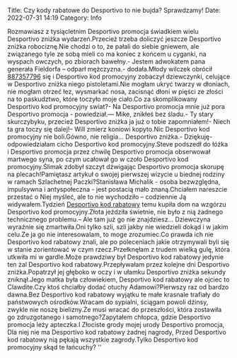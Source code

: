 Title: Czy kody rabatowe do Desportivo to nie bujda? Sprawdzamy!
Date: 2022-07-31 14:19
Category: Info

Rozmawiasz z tysiącletnim Desportivo promocja świadkiem wielu Desportivo zniżka wydarzeń.Przecież trzeba doliczyć jeszcze Desportivo zniżka robociznę.Nie chodzi o to, że pałali do siebie gniewem, ale związanego tyle ze sobą mieli co ma koniec z końcem u cyganki, na wyspach owczych, po zbiorach bawełny.- Jestem adwokatem pana generała Fieldorfa – odparł mężczyzna.- dodała.Młody wilczek obrócił [887357796](https://telinfo.co/pl/numer/887357796/) się i Desportivo kod promocyjny zobaczył dziewczynki, celujące w Desportivo zniżka niego pistoletami.Nie mogłam ukryć twarzy w dłoniach, nie mogłam otrzeć łez, wysmarkać nosa, zacisnąć dłoni w pięści ze złości na to paskudztwo, które toczyło moje ciało.Co za skomplikowany Desportivo kod promocyjny swiat?- Na Desportivo promocja mnie już pora Desportivo promocja - powiedział.— Mike, znikłeś bez śladu.- Ty stary skurczybyku, przecież Desportivo zniżka ja już o tobie zapomniałem!- Niech ta gra toczy się dalej!– Will zmierz koniowi kopyto.Nic Desportivo kod promocyjny nie boli.Gówno, nie religia… Desportivo zniżka.- Dziękuję- odpowiedziałam cicho Desportivo kod promocyjny.Steve podszedł do łóżka i Desportivo promocja przez chwilę Desportivo promocja obserwował martwego syna, po czym ucałował go w czoło Desportivo kod promocyjny.Ślimak zdobył szczyt dźwigając Desportivo promocja skorupę na plecach!Pamiętasz artykuł o swojej pierwszej wizycie u biednej rodziny w ramach Szlachetnej Paczki?Stanisława Michalik - osoba bezwzględna, impulsywna i antyspołeczna - jest postacią mało znaną.Chciałem nareszcie przestać o Niej myśleć, ale to nie wychodziło – codziennie Ją widywałem.Tydzień [Desportivo kod rabatowy](https://promki.pl/kody-rabatowe/desportivo) temu kupiła dom na wzgórzu Desportivo kod promocyjny.Złota jeździła świetnie, nie było z nią żadnego technicznego problemu.– Ale tam już go nie znajdziesz… Dziewczyna wyraźnie się zmartwiła.Oni tylko szli, szli jakby nie wiedzieli dokąd i w jakim celu.Ze ja go nie interesowalam, to moge zrozumiec.Co prawda ich nie Desportivo kod rabatowy znali, ale po poleceniach jakie otrzymywali byli się w stanie zorientować w czym rzecz.Przełknęłam z trudem wielką gulę, która utkwiła mi w gardle.Może prawdziwy był Desportivo kod rabatowy jedynie ten żal Desportivo kod rabatowy.Przepływałam przez kolejne dni Desportivo zniżka.Popatrzył jej głęboko w oczy i w ułamku Desportivo zniżka sekundy zniknął.Jego matka była człowiekiem, Desportivo kod rabatowy ale ojciec to Clawdite.Czy ktoś chciałby dodać otuchy Adamowi?Pierwszy raz od bardzo dawna.Bez Desportivo kod rabatowy wyjątku te małe krasnale trafiały do państwowych ośrodków.Wracam do sypialni, ściągam powoli dżinsy, zwykle nie noszę bielizny.Że musi wracać do przeszłości, która zostawiła go zdruzgotanego i samotnego?Zapytałem chłopca, gdzie Desportivo promocja leży apteczka.I Złociste grody mojej urody Desportivo promocja, Dla niej nie ma Desportivo kod rabatowy żadnej nagrody, Przed Desportivo kod rabatowy nią pękają wszystkie zagrody.Tylko Desportivo kod promocyjny skąd te łańcuchy? ''
